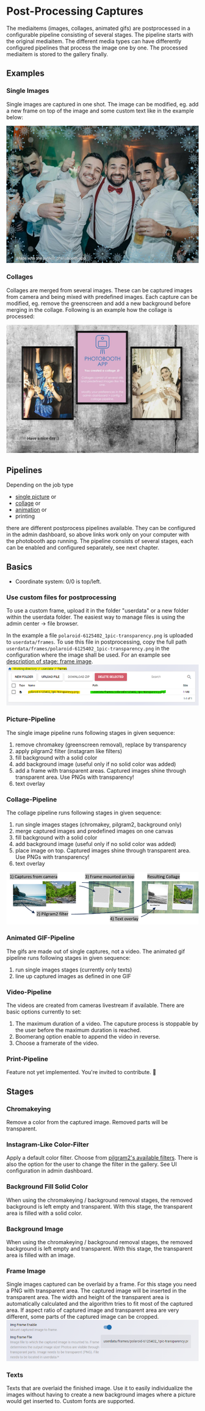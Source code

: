 # Post-Processing Captures

The mediaitems (images, collages, animated gifs) are postprocessed in a configurable pipeline consisting of several stages.
The pipeline starts with the original mediaitem. The different media types can have differently configured pipelines that process the image one by one. The processed mediaitem is stored to the gallery finally.

## Examples

### Single Images

Single images are captured in one shot.
The image can be modified, eg. add a new frame on top of the image and some custom text like in the example below:

![image demo](../../assets/mediaprocessing/image_demo.jpg)

### Collages

Collages are merged from several images. These can be captured images from camera and being mixed with predefined images.
Each capture can be modified, eg. remove the greenscreen and add a new background before merging in the collage.
Following is an example how the collage is processed:

![collage demo](../../assets/mediaprocessing/collage_demo.jpg)

## Pipelines

Depending on the job type

- [single picture](http://localhost:8000/#/admin/config/mediaprocessing_pipeline_singleimage) or
- [collage](http://localhost:8000/#/admin/config/mediaprocessing_pipeline_collage) or
- [animation](http://localhost:8000/#/admin/config/mediaprocessing_pipeline_animation) or
- printing

there are different postprocess pipelines available. They can be configured in the admin dashboard, so above links work only on your computer with the photobooth app running.
The pipeline consists of several stages, each can be enabled and configured separately, see next chapter.

## Basics

- Coordinate system: 0/0 is top/left.

### Use custom files for postprocessing

To use a custom frame, upload it in the folder "userdata" or a new folder within the userdata folder.
The easiest way to manage files is using the admin center -> file browser.

In the example a file `polaroid-6125402_1pic-transparency.png` is uploaded to `userdata/frames`. To use this file in postprocessing, copy the full path `userdata/frames/polaroid-6125402_1pic-transparency.png` in the configuration where the image shall be used. For an example see [description of stage: frame image](#frame-image).
![file browser in photobooth-app admin center](./assets/filebrowser-frame.png)

### Picture-Pipeline

The single image pipeline runs following stages in given sequence:

1. remove chromakey (greenscreen removal), replace by transparency
2. apply pilgram2 filter (instagram like filters)
3. fill background with a solid color
4. add background image (useful only if no solid color was added)
5. add a frame with transparent areas. Captured images shine through transparent area. Use PNGs with transparency!
6. text overlay

### Collage-Pipeline

The collage pipeline runs following stages in given sequence:

  1. run single images stages (chromakey, pilgram2, background only)
  2. merge captured images and predefined images on one canvas
  3. fill background with a solid color
  4. add background image (useful only if no solid color was added)
  5. place image on top. Captured images shine through transparent area. Use PNGs with transparency!
  6. text overlay

![collage pipeline example](../../assets/mediaprocessing/collage_pipeline_example.png)

### Animated GIF-Pipeline

The gifs are made out of single captures, not a video.
The animated gif pipeline runs following stages in given sequence:

  1. run single images stages (currently only texts)
  2. line up captured images as defined in one GIF

### Video-Pipeline

The videos are created from cameras livestream if available.
There are basic options currently to set:

  1. The maximum duration of a video. The caputure process is stoppable by the user before the maximum duration is reached.
  2. Boomerang option enable to append the video in reverse.
  3. Choose a framerate of the video.

### Print-Pipeline

Feature not yet implemented. You're invited to contribute. 👋

## Stages

### Chromakeying

Remove a color from the captured image. Removed parts will be transparent.

### Instagram-Like Color-Filter

Apply a default color filter. Choose from [pilgram2's available filters](https://github.com/photobooth-app/pilgram2).
There is also the option for the user to change the filter in the gallery. See UI configuration in admin dashboard.

### Background Fill Solid Color

When using the chromakeying / background removal stages, the removed background is left empty and transparent. With this stage, the transparent area is filled with a solid color.

### Background Image

When using the chromakeying / background removal stages, the removed background is left empty and transparent. With this stage, the transparent area is filled with an image.

### Frame Image

Single images captured can be overlaid by a frame. For this stage you need a PNG with transparent area. The captured image will be inserted in the transparent area. The width and height of the transparent area is automatically calculated and the algorithm tries to fit most of the captured area. If aspect ratio of captured image and transparent area are very different, some parts of the captured image can be cropped.
![uploaded file used in photobooth-app admin center media postprocessing](./assets/config-frame.png)

### Texts

Texts that are overlaid the finished image. Use it to easily individualize the images without having to create a new background images where a picture would get inserted to. Custom fonts are supported.
